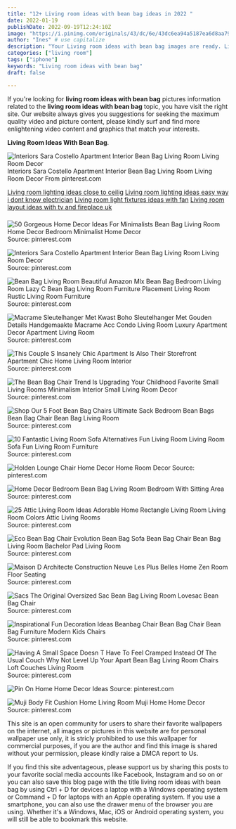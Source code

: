 ```yaml
---
title: "12+ Living room ideas with bean bag ideas in 2022 "
date: 2022-01-19
publishDate: 2022-09-19T12:24:10Z
image: "https://i.pinimg.com/originals/43/dc/6e/43dc6ea94a5187ea6d8aa79938d5d407.jpg"
author: "Ines" # use capitalize
description: "Your Living room ideas with bean bag images are ready. Living room ideas with bean bag are a topic that is being searched for and liked by netizens now. You can Find and Download the Living room ideas with bean bag files here. Download all royalty-free photos."
categories: ["living room"]
tags: ["iphone"]
keywords: "Living room ideas with bean bag"
draft: false

---
```


If you're looking for **living room ideas with bean bag** pictures information related to the **living room ideas with bean bag** topic, you have visit the right  site.  Our website always  gives you  suggestions  for seeking  the maximum  quality video and picture  content, please kindly surf and find more enlightening video content and graphics  that match your interests.

**Living Room Ideas With Bean Bag**. 

![Interiors Sara Costello Apartment Interior Bean Bag Living Room Living Room Decor](https://i.pinimg.com/originals/90/6f/cf/906fcf9e55ce8fe3ab5c1317c9af1f43.jpg "Interiors Sara Costello Apartment Interior Bean Bag Living Room Living Room Decor")
Interiors Sara Costello Apartment Interior Bean Bag Living Room Living Room Decor From pinterest.com

[Living room lighting ideas close to ceilig](/living-room-lighting-ideas-close-to-ceilig/)
[Living room lighting ideas easy way i dont know electrician](/living-room-lighting-ideas-easy-way-i-dont-know-electrician/)
[Living room light fixtures ideas with fan](/living-room-light-fixtures-ideas-with-fan/)
[Living room layout ideas with tv and fireplace uk](/living-room-layout-ideas-with-tv-and-fireplace-uk/)



### 

 


![50 Gorgeous Home Decor Ideas For Minimalists Bean Bag Living Room Home Decor Bedroom Minimalist Home Decor](https://i.pinimg.com/originals/a8/c1/8e/a8c18ee8a576106ebd487556169d9630.jpg "50 Gorgeous Home Decor Ideas For Minimalists Bean Bag Living Room Home Decor Bedroom Minimalist Home Decor")
Source: pinterest.com

 

![Interiors Sara Costello Apartment Interior Bean Bag Living Room Living Room Decor](https://i.pinimg.com/originals/90/6f/cf/906fcf9e55ce8fe3ab5c1317c9af1f43.jpg "Interiors Sara Costello Apartment Interior Bean Bag Living Room Living Room Decor")
Source: pinterest.com

 

![Bean Bag Living Room Beautiful Amazon Mlx Bean Bag Bedroom Living Room Lazy C Bean Bag Living Room Furniture Placement Living Room Rustic Living Room Furniture](https://i.pinimg.com/originals/a2/74/e9/a274e9e7579dde5298539d542d398e41.jpg "Bean Bag Living Room Beautiful Amazon Mlx Bean Bag Bedroom Living Room Lazy C Bean Bag Living Room Furniture Placement Living Room Rustic Living Room Furniture")
Source: pinterest.com

 

![Macrame Sleutelhanger Met Kwast Boho Sleutelhanger Met Gouden Details Handgemaakte Macrame Acc Condo Living Room Luxury Apartment Decor Apartment Living Room](https://i.pinimg.com/originals/26/52/3b/26523b4a731ac55610a7a99ee2594b47.jpg "Macrame Sleutelhanger Met Kwast Boho Sleutelhanger Met Gouden Details Handgemaakte Macrame Acc Condo Living Room Luxury Apartment Decor Apartment Living Room")
Source: pinterest.com

 

![This Couple S Insanely Chic Apartment Is Also Their Storefront Apartment Chic Home Living Room Interior](https://i.pinimg.com/originals/d5/6a/33/d56a33645456fa44411b367254a585fd.jpg "This Couple S Insanely Chic Apartment Is Also Their Storefront Apartment Chic Home Living Room Interior")
Source: pinterest.com

 

![The Bean Bag Chair Trend Is Upgrading Your Childhood Favorite Small Living Rooms Minimalism Interior Small Living Room Decor](https://i.pinimg.com/736x/58/7a/ed/587aed1c6d93ae83389b827366f03789.jpg "The Bean Bag Chair Trend Is Upgrading Your Childhood Favorite Small Living Rooms Minimalism Interior Small Living Room Decor")
Source: pinterest.com

 

![Shop Our 5 Foot Bean Bag Chairs Ultimate Sack Bedroom Bean Bags Bean Bag Chair Bean Bag Living Room](https://i.pinimg.com/736x/0b/00/de/0b00de82c43c01626a9579b84b47c43d.jpg "Shop Our 5 Foot Bean Bag Chairs Ultimate Sack Bedroom Bean Bags Bean Bag Chair Bean Bag Living Room")
Source: pinterest.com

 

![10 Fantastic Living Room Sofa Alternatives Fun Living Room Living Room Sofa Fun Living Room Furniture](https://i.pinimg.com/originals/95/29/82/95298297a1b59047e7efc4c7f680009e.jpg "10 Fantastic Living Room Sofa Alternatives Fun Living Room Living Room Sofa Fun Living Room Furniture")
Source: pinterest.com

 

![Holden Lounge Chair Home Decor Home Room Decor](https://i.pinimg.com/originals/15/ee/c1/15eec1525381439c8a166925757846b3.jpg "Holden Lounge Chair Home Decor Home Room Decor")
Source: pinterest.com

 

![Home Decor Bedroom Bean Bag Living Room Bedroom With Sitting Area](https://i.pinimg.com/originals/f1/08/c0/f108c01d50541f3106a994260190aaac.jpg "Home Decor Bedroom Bean Bag Living Room Bedroom With Sitting Area")
Source: pinterest.com

 

![25 Attic Living Room Ideas Adorable Home Rectangle Living Room Living Room Colors Attic Living Rooms](https://i.pinimg.com/originals/81/40/8d/81408dd11e7676c4c5b3b5eb68b1696b.jpg "25 Attic Living Room Ideas Adorable Home Rectangle Living Room Living Room Colors Attic Living Rooms")
Source: pinterest.com

 

![Eco Bean Bag Chair Evolution Bean Bag Sofa Bean Bag Chair Bean Bag Living Room Bachelor Pad Living Room](https://i.pinimg.com/originals/73/37/c4/7337c4d3d869578df24b5651cd519b67.jpg "Eco Bean Bag Chair Evolution Bean Bag Sofa Bean Bag Chair Bean Bag Living Room Bachelor Pad Living Room")
Source: pinterest.com

 

![Maison D Architecte Construction Neuve Les Plus Belles Home Zen Room Floor Seating](https://i.pinimg.com/originals/ac/89/0e/ac890e7aa8717421f51434fb1d998495.jpg "Maison D Architecte Construction Neuve Les Plus Belles Home Zen Room Floor Seating")
Source: pinterest.com

 

![Sacs The Original Oversized Sac Bean Bag Living Room Lovesac Bean Bag Chair](https://i.pinimg.com/originals/f7/75/8a/f7758a59a41d8e0bdac1b86ad762c0ad.png "Sacs The Original Oversized Sac Bean Bag Living Room Lovesac Bean Bag Chair")
Source: pinterest.com

 

![Inspirational Fun Decoration Ideas Beanbag Chair Bean Bag Chair Bean Bag Furniture Modern Kids Chairs](https://i.pinimg.com/originals/fb/3c/7b/fb3c7b0cf6d4364dd454a1de76827ce3.jpg "Inspirational Fun Decoration Ideas Beanbag Chair Bean Bag Chair Bean Bag Furniture Modern Kids Chairs")
Source: pinterest.com

 

![Having A Small Space Doesn T Have To Feel Cramped Instead Of The Usual Couch Why Not Level Up Your Apart Bean Bag Living Room Chairs Loft Couches Living Room](https://i.pinimg.com/originals/96/7e/b6/967eb638e0bf5426d76d412b7a1b5554.jpg "Having A Small Space Doesn T Have To Feel Cramped Instead Of The Usual Couch Why Not Level Up Your Apart Bean Bag Living Room Chairs Loft Couches Living Room")
Source: pinterest.com

 

![Pin On Home Home Decor Ideas](https://i.pinimg.com/736x/62/d7/5e/62d75e4246afcbb7c41f002c88b62a2f--pillow-room-random-house.jpg "Pin On Home Home Decor Ideas")
Source: pinterest.com

 

![Muji Body Fit Cushion Home Living Room Muji Home Home Decor](https://i.pinimg.com/originals/43/dc/6e/43dc6ea94a5187ea6d8aa79938d5d407.jpg "Muji Body Fit Cushion Home Living Room Muji Home Home Decor")
Source: pinterest.com

 

This site is an open community for users to share their favorite wallpapers on the internet, all images or pictures in this website are for personal wallpaper use only, it is stricly prohibited to use this wallpaper for commercial purposes, if you are the author and find this image is shared without your permission, please kindly raise a DMCA report to Us.

If you find this site adventageous, please support us by sharing this posts to your favorite social media accounts like Facebook, Instagram and so on or you can also save this blog page with the title living room ideas with bean bag by using Ctrl + D for devices a laptop with a Windows operating system or Command + D for laptops with an Apple operating system. If you use a smartphone, you can also use the drawer menu of the browser you are using. Whether it's a Windows, Mac, iOS or Android operating system, you will still be able to bookmark this website.
